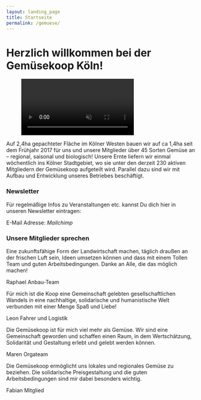 ```yaml
---
layout: landing_page
title: Startseite
permalink: /gemuese/
---
```


# Herzlich willkommen bei der Gemüsekoop Köln!

<div class="wp-block-genesis-blocks-gb-container gb-block-container"><div class="gb-container-inside"><div class="gb-container-content" style="max-width:1600px">
<div class="wp-block-genesis-blocks-gb-container gb-block-container"><div class="gb-container-inside"><div class="gb-container-content" style="max-width:1600px">
<p></p>
</div></div></div>
<figure class="wp-block-video"><video autoplay="" controls="" loop="" muted="" src="/assets/files/koop/start_video.mp4"></video></figure>
<p></p>
</div></div></div>


Auf 2,4ha gepachteter Fläche im Kölner Westen bauen wir auf ca 1,4ha seit dem Frühjahr 2017 für uns und unsere Mitglieder über 45 Sorten Gemüse an – regional, saisonal und biologisch! Unsere Ernte liefern wir einmal wöchentlich ins Kölner Stadtgebiet, wo sie unter den derzeit 230 aktiven Mitgliedern der Gemüsekoop aufgeteilt wird. Parallel dazu sind wir mit Aufbau und Entwicklung unseres Betriebes beschäftigt.


### Newsletter
Für regelmäßige Infos zu Veranstaltungen etc. kannst  Du dich hier in unseren Newsletter eintragen:

E-Mail Adresse: *Mailchimp*

### Unsere Mitglieder sprechen

Eine zukunftsfähige Form der Landwirtschaft machen, täglich draußen an der frischen Luft sein, Ideen umsetzen können und dass mit einem Tollen Team und guten Arbeitsbedingungen. Danke an Alle, die das möglich machen!

Raphael
Anbau-Team 

Für mich ist die Koop eine Gemeinschaft gelebten gesellschaftlichen Wandels in eine nachhaltige, solidarische und humanistische Welt verbunden mit einer Menge Spaß und Liebe!

Leon
Fahrer und Logistik 


Die Gemüsekoop ist für mich viel mehr als Gemüse. Wir sind eine Gemeinschaft geworden und schaffen einen Raum, in dem Wertschätzung, Solidarität und Gestaltung erlebt und gelebt werden können.

Maren
Orgateam 


Die Gemüsekoop ermöglicht uns lokales und regionales Gemüse zu beziehen. Die solidarische Preisgestaltung und die guten Arbeitsbedingungen sind mir dabei besonders wichtig.

Fabian
Mitglied 